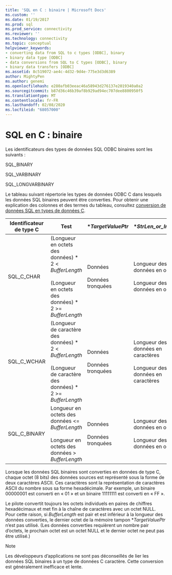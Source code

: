 ```yaml
---
title: 'SQL en C : binaire | Microsoft Docs'
ms.custom: ''
ms.date: 01/19/2017
ms.prod: sql
ms.prod_service: connectivity
ms.reviewer: ''
ms.technology: connectivity
ms.topic: conceptual
helpviewer_keywords:
- converting data from SQL to c types [ODBC], binary
- binary data type [ODBC]
- data conversions from SQL to C types [ODBC], binary
- binary data transfers [ODBC]
ms.assetid: 8c519072-ae4c-4d32-9d4e-775e3d3d6389
author: MightyPen
ms.author: genemi
ms.openlocfilehash: e280afb03eeac46a58943d276137e2019340a0a2
ms.sourcegitcommit: b87d36c46b39af8b929ad94ec707dee8800950f5
ms.translationtype: MT
ms.contentlocale: fr-FR
ms.lasthandoff: 02/08/2020
ms.locfileid: "68057000"
---
```

# <a name="sql-to-c-binary"></a>SQL en C : binaire
Les identificateurs des types de données SQL ODBC binaires sont les suivants :  
  
 SQL_BINARY  
  
 SQL_VARBINARY  
  
 SQL_LONGVARBINARY  
  
 Le tableau suivant répertorie les types de données ODBC C dans lesquels les données SQL binaires peuvent être converties. Pour obtenir une explication des colonnes et des termes du tableau, consultez [conversion de données SQL en types de données C](../../../odbc/reference/appendixes/converting-data-from-sql-to-c-data-types.md).  
  
|Identificateur de type C|Test|**TargetValuePtr*|**StrLen_or_IndPtr*|SQLSTATE|  
|-----------------------|----------|------------------------|----------------------------|--------------|  
|SQL_C_CHAR|(Longueur en octets des données) \* 2 < *BufferLength*<br /><br /> (Longueur en octets des données) \* 2 >= *BufferLength*|Données<br /><br /> Données tronquées|Longueur des données en octets<br /><br /> Longueur des données en octets|n/a<br /><br /> 01004|  
|SQL_C_WCHAR|(Longueur de caractère des données) \* 2 < *BufferLength*<br /><br /> (Longueur de caractère des données) \* 2 >= *BufferLength*|Données<br /><br /> Données tronquées|Longueur des données en caractères<br /><br /> Longueur des données en caractères|n/a<br /><br /> 01004|  
|SQL_C_BINARY|Longueur en octets des données <= *BufferLength*<br /><br /> Longueur en octets des données > *BufferLength*|Données<br /><br /> Données tronquées|Longueur des données en octets<br /><br /> Longueur des données en octets|n/a<br /><br /> 01004|  
  
 Lorsque les données SQL binaires sont converties en données de type C, chaque octet (8 bits) des données sources est représenté sous la forme de deux caractères ASCII. Ces caractères sont la représentation de caractères ASCII du nombre sous sa forme hexadécimale. Par exemple, un binaire 00000001 est converti en « 01 » et un binaire 11111111 est converti en « FF ».  
  
 Le pilote convertit toujours les octets individuels en paires de chiffres hexadécimaux et met fin à la chaîne de caractères avec un octet NULL. Pour cette raison, si *BufferLength* est pair et est inférieur à la longueur des données converties, le dernier octet de la mémoire tampon **TargetValuePtr* n’est pas utilisé. (Les données converties requièrent un nombre pair d’octets, le prochain octet est un octet NULL et le dernier octet ne peut pas être utilisé.)  
  
> [!NOTE]  
>  Les développeurs d’applications ne sont pas déconseillés de lier les données SQL binaires à un type de données C caractère. Cette conversion est généralement inefficace et lente.
